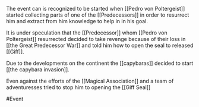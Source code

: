 
The event can is recognized to be started when [[Pedro von Poltergeist]] started collecting parts of one of the [[Predecessors]] in order to resurrect him and extract from him knowledge to help in in his goal.

It is under speculation that the [[Predecessor]] whom [[Pedro von Poltergeist]] resurrected decided to take revenge because of their loss in  [[the Great Predecessor War]] and told him how to open the seal to released [[Giff]].

Due to the developments on the continent the [[capybaras]] decided to start  [[the capybara invasion]].

Even against the efforts of the [[Magical Association]] and a team of adventuresses tried to stop him to opening the [[Giff Seal]]

#Event
